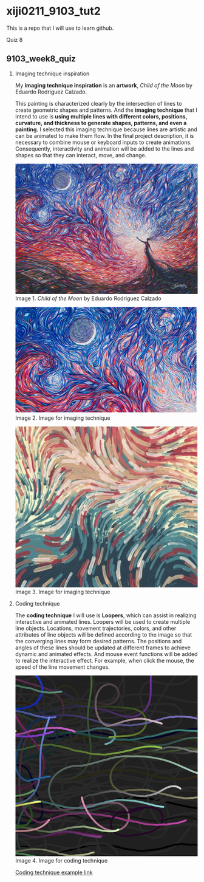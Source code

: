 # xiji0211_9103_tut2

This is a repo that I will use to learn github.

Quiz 8

## 9103_week8_quiz

1. Imaging technique inspiration

   My **imaging technique inspiration** is an **artwork**, *Child of the Moon* by Eduardo Rodriguez Calzado.  

   This painting is characterized clearly by the intersection of lines to create geometric shapes and patterns. And the **imaging technique** that I intend to use is **using multiple lines with different colors, positions, curvature, and thickness to generate shapes, patterns, and even a painting**. I selected this imaging technique because lines are artistic and can be animated to make them flow. In the final project description, it is necessary to combine mouse or keyboard inputs to create animations. Consequently, interactivity and animation will be added to the lines and shapes so that they can interact, move, and change.

   ![Image 1 for Child of the Moon](readmeImages/Child_of_the_Moon_Eduardo_Rodriguez_Calzado.jpeg)
   Image 1. *Child of the Moon* by Eduardo Rodriguez Calzado

   ![Image 2 for Child of the Moon](readmeImages/Image2.jpg)
   Image 2. Image for imaging technique

   ![Image 3 for imaging technique](readmeImages/Imaging_technique.jpeg)
   Image 3. Image for imaging technique

2. Coding technique

   The **coding technique** I will use is **Loopers**, which can assist in realizing interactive and animated lines. Loopers will be used to create multiple line objects. Locations, movement trajectories, colors, and other attributes of line objects will be defined according to the image so that the converging lines may form desired patterns. The positions and angles of these lines should be updated at different frames to achieve dynamic and animated effects. And mouse event functions will be added to realize the interactive effect. For example, when click the mouse, the speed of the line movement changes.

   ![Image for coding technique](readmeImages/Coding_image.jpeg)
   Image 4. Image for coding technique

   [Coding technique example link](https://happycoding.io/tutorials/p5js/creating-classes/loopers)